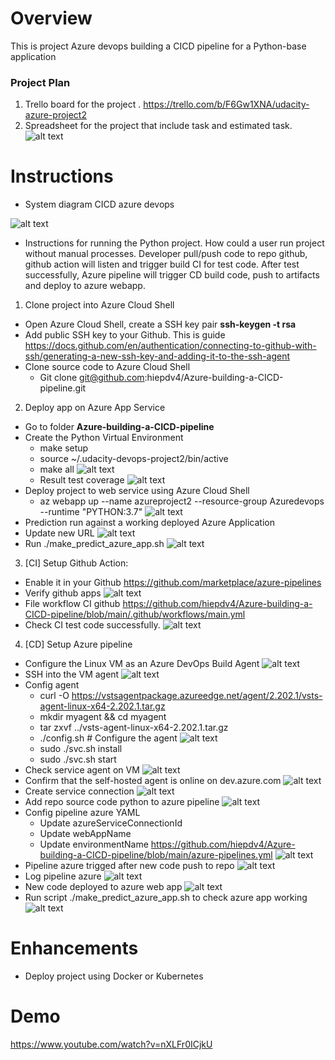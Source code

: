 # Overview
This is project Azure devops building a CICD pipeline for a Python-base application
### Project Plan
1. Trello board for the project
  . https://trello.com/b/F6Gw1XNA/udacity-azure-project2
2. Spreadsheet for the project that include task and estimated task.
![alt text](https://github.com/hiepdv4/Azure-building-a-CICD-pipeline/blob/main/images/0.plan.png)

# Instructions
- System diagram CICD azure devops

![alt text](https://github.com/hiepdv4/Azure-building-a-CICD-pipeline/blob/main/images/18.diagram.png)
- Instructions for running the Python project. How could a user run project without manual processes. Developer pull/push code to repo github, github action will listen and trigger build CI for test code. After test successfully, Azure pipeline will trigger CD build code, push to artifacts and deploy to azure webapp.

1. Clone project into Azure Cloud Shell
- Open Azure Cloud Shell, create a SSH key pair **ssh-keygen -t rsa**
- Add public SSH key to your Github. This is guide https://docs.github.com/en/authentication/connecting-to-github-with-ssh/generating-a-new-ssh-key-and-adding-it-to-the-ssh-agent 
- Clone source code to Azure Cloud Shell
  - Git clone git@github.com:hiepdv4/Azure-building-a-CICD-pipeline.git
2. Deploy app on Azure App Service
- Go to folder **Azure-building-a-CICD-pipeline**
- Create the Python Virtual Environment
  - make setup
  - source ~/.udacity-devops-project2/bin/active
  - make all
![alt text](https://github.com/hiepdv4/Azure-building-a-CICD-pipeline/blob/main/images/1.setup_python_env.png)
  - Result test coverage
![alt text](https://github.com/hiepdv4/Azure-building-a-CICD-pipeline/blob/main/images/2.test_coverage.png)
- Deploy project to web service using Azure Cloud Shell
  - az webapp up --name azureproject2 --resource-group Azuredevops --runtime "PYTHON:3.7"
![alt text](https://github.com/hiepdv4/Azure-building-a-CICD-pipeline/blob/main/images/3.azure_build_webapp.png)
- Prediction run against a working deployed Azure Application
- Update new URL 
![alt text](https://github.com/hiepdv4/Azure-building-a-CICD-pipeline/blob/main/images/4.update_make_predict_azure_app.png)
- Run ./make_predict_azure_app.sh
![alt text](https://github.com/hiepdv4/Azure-building-a-CICD-pipeline/blob/main/images/5.run_prediction_az.png)

3. [CI] Setup Github Action:
- Enable it in your Github https://github.com/marketplace/azure-pipelines
- Verify github apps
![alt text](https://github.com/hiepdv4/Azure-building-a-CICD-pipeline/blob/main/images/19.github_action1.png)
- File workflow CI github https://github.com/hiepdv4/Azure-building-a-CICD-pipeline/blob/main/.github/workflows/main.yml
- Check CI test code successfully.
![alt text](https://github.com/hiepdv4/Azure-building-a-CICD-pipeline/blob/main/images/17.github_action.png)
4. [CD] Setup Azure pipeline
- Configure the Linux VM as an Azure DevOps Build Agent
![alt text](https://github.com/hiepdv4/Azure-building-a-CICD-pipeline/blob/main/images/6.VM_agent.png)
- SSH into the VM agent
![alt text](https://github.com/hiepdv4/Azure-building-a-CICD-pipeline/blob/main/images/7.ssh_agent.png)
- Config agent
  - curl -O https://vstsagentpackage.azureedge.net/agent/2.202.1/vsts-agent-linux-x64-2.202.1.tar.gz
  - mkdir myagent && cd myagent
  - tar zxvf ../vsts-agent-linux-x64-2.202.1.tar.gz
  - ./config.sh # Configure the agent
![alt text](https://github.com/hiepdv4/Azure-building-a-CICD-pipeline/blob/main/images/8.config_agent.png)
  - sudo ./svc.sh install
  - sudo ./svc.sh start
- Check service agent on VM
![alt text](https://github.com/hiepdv4/Azure-building-a-CICD-pipeline/blob/main/images/20.service_agent.png)
- Confirm that the self-hosted agent is online on dev.azure.com
![alt text](https://github.com/hiepdv4/Azure-building-a-CICD-pipeline/blob/main/images/9.agent_pool.png)
- Create service connection
![alt text](https://github.com/hiepdv4/Azure-building-a-CICD-pipeline/blob/main/images/10.service_connection.png)
- Add repo source code python to azure pipeline
![alt text](https://github.com/hiepdv4/Azure-building-a-CICD-pipeline/blob/main/images/11.add_repo_github.png)
- Config pipeline azure YAML
  - Update azureServiceConnectionId
  - Update webAppName
  - Update environmentName
https://github.com/hiepdv4/Azure-building-a-CICD-pipeline/blob/main/azure-pipelines.yml
![alt text](https://github.com/hiepdv4/Azure-building-a-CICD-pipeline/blob/main/images/12.azure_pipeline.png)
- Pipeline azure trigged after new code push to repo
![alt text](https://github.com/hiepdv4/Azure-building-a-CICD-pipeline/blob/main/images/13.az_pipeline.png)
- Log pipeline azure
![alt text](https://github.com/hiepdv4/Azure-building-a-CICD-pipeline/blob/main/images/14.deploy_webapp.png)
- New code deployed to azure web app
![alt text](https://github.com/hiepdv4/Azure-building-a-CICD-pipeline/blob/main/images/16.URL.png)
- Run script ./make_predict_azure_app.sh to check azure app working
![alt text](https://github.com/hiepdv4/Azure-building-a-CICD-pipeline/blob/main/images/15.test_app.png)

# Enhancements
- Deploy project using Docker or Kubernetes

# Demo
https://www.youtube.com/watch?v=nXLFr0ICjkU









